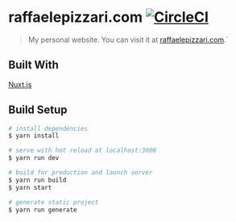 # raffaelepizzari.com [![CircleCI](https://circleci.com/gh/pixari/raffaelepizzari_com/tree/master.png?style=shield)](https://circleci.com/gh/pixari/raffaelepizzari_com)

> My personal website. You can visit it at [raffaelepizzari.com](http://raffaelepizzari.com).´


## Built With
[Nuxt.js](https://nuxtjs.org)

## Build Setup
``` bash
# install dependencies
$ yarn install

# serve with hot reload at localhost:3000
$ yarn run dev

# build for production and launch server
$ yarn run build
$ yarn start

# generate static project
$ yarn run generate
```